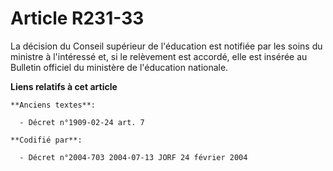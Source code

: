 # Article R231-33

La décision du Conseil supérieur de l'éducation est notifiée par les soins du ministre à l'intéressé et, si le relèvement est
accordé, elle est insérée au Bulletin officiel du ministère de l'éducation nationale.

**Liens relatifs à cet article**

	**Anciens textes**:

	  - Décret n°1909-02-24 art. 7

	**Codifié par**:

	  - Décret n°2004-703 2004-07-13 JORF 24 février 2004

